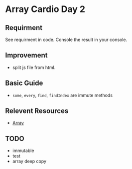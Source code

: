 # Array Cardio Day 2

## Requirment
See requirment in code. Console the result in your console.

## Improvement
- split js file from html.

## Basic Guide
- `some`, `every`, `find`, `findIndex` are immute methods

## Relevent Resources
- [Array](https://developer.mozilla.org/en-US/docs/Web/JavaScript/Reference/Global_Objects/Array)

## TODO
- immutable
- test
- array deep copy
